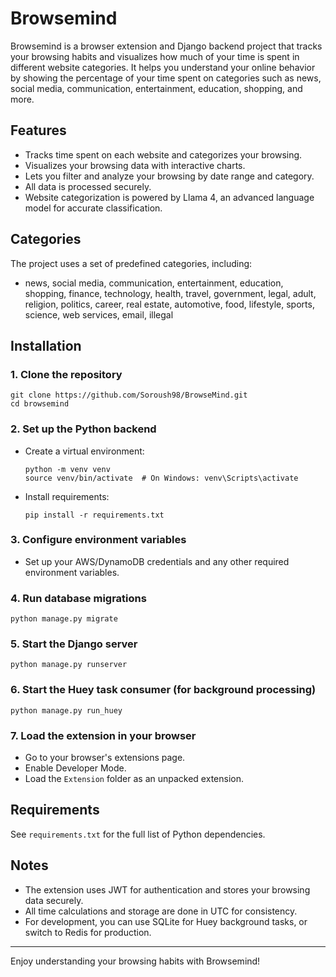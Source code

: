 # Browsemind

Browsemind is a browser extension and Django backend project that tracks your browsing habits and visualizes how much of your time is spent in different website categories. It helps you understand your online behavior by showing the percentage of your time spent on categories such as news, social media, communication, entertainment, education, shopping, and more.

## Features
- Tracks time spent on each website and categorizes your browsing.
- Visualizes your browsing data with interactive charts.
- Lets you filter and analyze your browsing by date range and category.
- All data is processed securely.
- Website categorization is powered by Llama 4, an advanced language model for accurate classification.

## Categories
The project uses a set of predefined categories, including:
- news, social media, communication, entertainment, education, shopping, finance, technology, health, travel, government, legal, adult, religion, politics, career, real estate, automotive, food, lifestyle, sports, science, web services, email, illegal

## Installation

### 1. Clone the repository
```
git clone https://github.com/Soroush98/BrowseMind.git
cd browsemind
```

### 2. Set up the Python backend
- Create a virtual environment:
  ```
  python -m venv venv
  source venv/bin/activate  # On Windows: venv\Scripts\activate
  ```
- Install requirements:
  ```
  pip install -r requirements.txt
  ```

### 3. Configure environment variables
- Set up your AWS/DynamoDB credentials and any other required environment variables.

### 4. Run database migrations
```
python manage.py migrate
```

### 5. Start the Django server
```
python manage.py runserver
```

### 6. Start the Huey task consumer (for background processing)
```
python manage.py run_huey
```

### 7. Load the extension in your browser
- Go to your browser's extensions page.
- Enable Developer Mode.
- Load the `Extension` folder as an unpacked extension.

## Requirements
See `requirements.txt` for the full list of Python dependencies.

## Notes
- The extension uses JWT for authentication and stores your browsing data securely.
- All time calculations and storage are done in UTC for consistency.
- For development, you can use SQLite for Huey background tasks, or switch to Redis for production.

---

Enjoy understanding your browsing habits with Browsemind!
